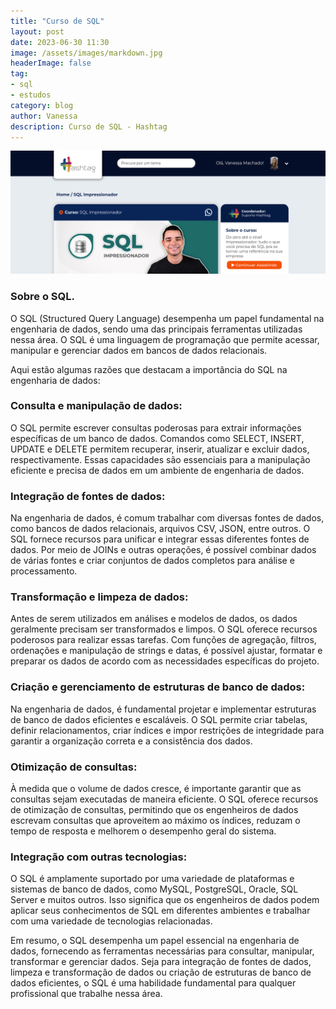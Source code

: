 ```yaml
---
title: "Curso de SQL"
layout: post
date: 2023-06-30 11:30
image: /assets/images/markdown.jpg
headerImage: false
tag:
- sql
- estudos
category: blog
author: Vanessa
description: Curso de SQL - Hashtag
---
```


![Curso Lira](/assets/images/sql-lira.png)
### Sobre o SQL.
O SQL (Structured Query Language) desempenha um papel fundamental na engenharia de dados, sendo uma das principais ferramentas utilizadas nessa área. O SQL é uma linguagem de programação que permite acessar, manipular e gerenciar dados em bancos de dados relacionais.

Aqui estão algumas razões que destacam a importância do SQL na engenharia de dados:

### Consulta e manipulação de dados:<br>
 O SQL permite escrever consultas poderosas para extrair informações específicas de um banco de dados. Comandos como SELECT, INSERT, UPDATE e DELETE permitem recuperar, inserir, atualizar e excluir dados, respectivamente. Essas capacidades são essenciais para a manipulação eficiente e precisa de dados em um ambiente de engenharia de dados.

### Integração de fontes de dados:<br>
Na engenharia de dados, é comum trabalhar com diversas fontes de dados, como bancos de dados relacionais, arquivos CSV, JSON, entre outros. O SQL fornece recursos para unificar e integrar essas diferentes fontes de dados. Por meio de JOINs e outras operações, é possível combinar dados de várias fontes e criar conjuntos de dados completos para análise e processamento.

### Transformação e limpeza de dados:<br>
 Antes de serem utilizados em análises e modelos de dados, os dados geralmente precisam ser transformados e limpos. O SQL oferece recursos poderosos para realizar essas tarefas. Com funções de agregação, filtros, ordenações e manipulação de strings e datas, é possível ajustar, formatar e preparar os dados de acordo com as necessidades específicas do projeto.

### Criação e gerenciamento de estruturas de banco de dados:<br>
 Na engenharia de dados, é fundamental projetar e implementar estruturas de banco de dados eficientes e escaláveis. O SQL permite criar tabelas, definir relacionamentos, criar índices e impor restrições de integridade para garantir a organização correta e a consistência dos dados.

### Otimização de consultas: <br>
À medida que o volume de dados cresce, é importante garantir que as consultas sejam executadas de maneira eficiente. O SQL oferece recursos de otimização de consultas, permitindo que os engenheiros de dados escrevam consultas que aproveitem ao máximo os índices, reduzam o tempo de resposta e melhorem o desempenho geral do sistema.

### Integração com outras tecnologias: <br>
O SQL é amplamente suportado por uma variedade de plataformas e sistemas de banco de dados, como MySQL, PostgreSQL, Oracle, SQL Server e muitos outros. Isso significa que os engenheiros de dados podem aplicar seus conhecimentos de SQL em diferentes ambientes e trabalhar com uma variedade de tecnologias relacionadas.

Em resumo, o SQL desempenha um papel essencial na engenharia de dados, fornecendo as ferramentas necessárias para consultar, manipular, transformar e gerenciar dados. Seja para integração de fontes de dados, limpeza e transformação de dados ou criação de estruturas de banco de dados eficientes, o SQL é uma habilidade fundamental para qualquer profissional que trabalhe nessa área.

